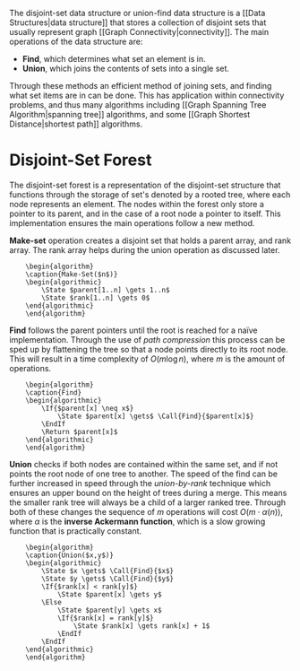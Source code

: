 The disjoint-set data structure or union-find data structure is a [[Data Structures|data structure]] that stores a collection of disjoint sets that usually represent graph [[Graph Connectivity|connectivity]]. The main operations of the data structure are:
- **Find**, which determines what set an element is in.
- **Union**, which joins the contents of sets into a single set.

Through these methods an efficient method of joining sets, and finding what set items are in can be done. This has application within connectivity problems, and thus many algorithms including [[Graph Spanning Tree Algorithm|spanning tree]] algorithms, and some [[Graph Shortest Distance|shortest path]] algorithms.

# Disjoint-Set Forest
The disjoint-set forest is a representation of the disjoint-set structure that functions through the storage of set's denoted by a rooted tree, where each node represents an element. The nodes within the forest only store a pointer to its parent, and in the case of a root node a pointer to itself. This implementation ensures the main operations follow a new method.

**Make-set** operation creates a disjoint set that holds a parent array, and rank array. The rank array helps during the union operation as discussed later.
```pseudo
	\begin{algorithm}
	\caption{Make-Set($n$)}
	\begin{algorithmic}
		\State $parent[1..n] \gets 1..n$
		\State $rank[1..n] \gets 0$
	\end{algorithmic}
	\end{algorithm}
```

**Find** follows the parent pointers until the root is reached for a naïve implementation. Through the use of *path compression* this process can be sped up by flattening the tree so that a node points directly to its root node. This will result in a time complexity of $O(m\log n)$, where $m$ is the amount of operations.
```pseudo
	\begin{algorithm}
	\caption{Find}
	\begin{algorithmic}
		\If{$parent[x] \neq x$}
			\State $parent[x] \gets$ \Call{Find}{$parent[x]$}
		\EndIf
		\Return $parent[x]$
	\end{algorithmic}
	\end{algorithm}
```

**Union** checks if both nodes are contained within the same set, and if not points the root node of one tree to another. The speed of the find can be further increased in speed through the *union-by-rank* technique which ensures an upper bound on the height of trees during a merge. This means the smaller rank tree will always be a child of a larger ranked tree. Through both of these changes the sequence of $m$ operations will cost $O(m\cdot\alpha (n))$, where $\alpha$ is the **inverse Ackermann function**, which is a slow growing function that is practically constant.
```pseudo
	\begin{algorithm}
	\caption{Union($x,y$)}
	\begin{algorithmic}
		\State $x \gets$ \Call{Find}{$x$}
		\State $y \gets$ \Call{Find}{$y$}
		\If{$rank[x] < rank[y]$}
			\State $parent[x] \gets y$
		\Else
			\State $parent[y] \gets x$
			\If{$rank[x] = rank[y]$}
				\State $rank[x] \gets rank[x] + 1$
			\EndIf
		\EndIf
	\end{algorithmic}
	\end{algorithm}
```
